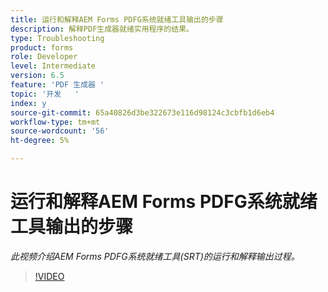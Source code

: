 ```yaml
---
title: 运行和解释AEM Forms PDFG系统就绪工具输出的步骤
description: 解释PDF生成器就绪实用程序的结果。
type: Troubleshooting
product: forms
role: Developer
level: Intermediate
version: 6.5
feature: 'PDF 生成器 '
topic: '开发   '
index: y
source-git-commit: 65a40826d3be322673e116d98124c3cbfb1d6eb4
workflow-type: tm+mt
source-wordcount: '56'
ht-degree: 5%

---
```



# 运行和解释AEM Forms PDFG系统就绪工具输出的步骤

*此视频介绍AEM Forms PDFG系统就绪工具(SRT)的运行和解释输出过程。*

>[!VIDEO](https://video.tv.adobe.com/v/335543?quality=9&learn=on)






